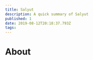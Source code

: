 ```yaml
---
title: Salyut
description: A quick summary of Salyut
published: 1
date: 2019-08-12T20:18:37.793Z
tags: 
---
```


# About